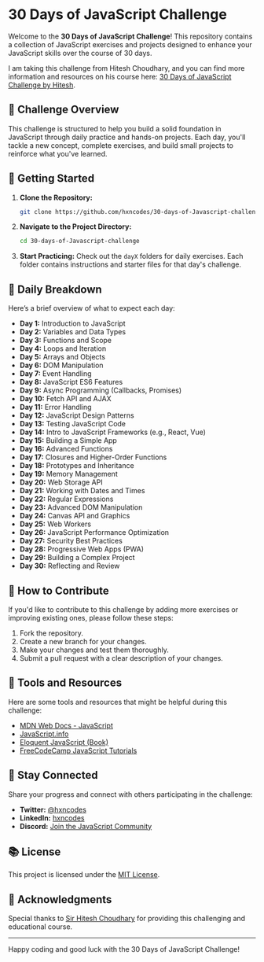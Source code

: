 # 30 Days of JavaScript Challenge

Welcome to the **30 Days of JavaScript Challenge**! This repository contains a collection of JavaScript exercises and projects designed to enhance your JavaScript skills over the course of 30 days.

I am taking this challenge from Hitesh Choudhary, and you can find more information and resources on his course here: [30 Days of JavaScript Challenge by Hitesh](https://courses.chaicode.com/learn/30-days-of-Javascript-challenge).

## 📅 Challenge Overview

This challenge is structured to help you build a solid foundation in JavaScript through daily practice and hands-on projects. Each day, you'll tackle a new concept, complete exercises, and build small projects to reinforce what you've learned.

## 🚀 Getting Started

1. **Clone the Repository:**
   ```bash
   git clone https://github.com/hxncodes/30-days-of-Javascript-challenge.git
   ```

2. **Navigate to the Project Directory:**
   ```bash
   cd 30-days-of-Javascript-challenge
   ```

3. **Start Practicing:**
   Check out the `dayX` folders for daily exercises. Each folder contains instructions and starter files for that day's challenge.

## 📅 Daily Breakdown

Here’s a brief overview of what to expect each day:

- **Day 1:** Introduction to JavaScript
- **Day 2:** Variables and Data Types
- **Day 3:** Functions and Scope
- **Day 4:** Loops and Iteration
- **Day 5:** Arrays and Objects
- **Day 6:** DOM Manipulation
- **Day 7:** Event Handling
- **Day 8:** JavaScript ES6 Features
- **Day 9:** Async Programming (Callbacks, Promises)
- **Day 10:** Fetch API and AJAX
- **Day 11:** Error Handling
- **Day 12:** JavaScript Design Patterns
- **Day 13:** Testing JavaScript Code
- **Day 14:** Intro to JavaScript Frameworks (e.g., React, Vue)
- **Day 15:** Building a Simple App
- **Day 16:** Advanced Functions
- **Day 17:** Closures and Higher-Order Functions
- **Day 18:** Prototypes and Inheritance
- **Day 19:** Memory Management
- **Day 20:** Web Storage API
- **Day 21:** Working with Dates and Times
- **Day 22:** Regular Expressions
- **Day 23:** Advanced DOM Manipulation
- **Day 24:** Canvas API and Graphics
- **Day 25:** Web Workers
- **Day 26:** JavaScript Performance Optimization
- **Day 27:** Security Best Practices
- **Day 28:** Progressive Web Apps (PWA)
- **Day 29:** Building a Complex Project
- **Day 30:** Reflecting and Review

## 📝 How to Contribute

If you'd like to contribute to this challenge by adding more exercises or improving existing ones, please follow these steps:

1. Fork the repository.
2. Create a new branch for your changes.
3. Make your changes and test them thoroughly.
4. Submit a pull request with a clear description of your changes.

## 🔧 Tools and Resources

Here are some tools and resources that might be helpful during this challenge:

- [MDN Web Docs - JavaScript](https://developer.mozilla.org/en-US/docs/Web/JavaScript)
- [JavaScript.info](https://javascript.info/)
- [Eloquent JavaScript (Book)](https://eloquentjavascript.net/)
- [FreeCodeCamp JavaScript Tutorials](https://www.freecodecamp.org/learn/javascript-algorithms-and-data-structures/)

## 📢 Stay Connected

Share your progress and connect with others participating in the challenge:

- **Twitter:** [@hxncodes](https://twitter.com/hxncodes)
- **LinkedIn:** [hxncodes](https://www.linkedin.com/in/hxncodes)
- **Discord:** [Join the JavaScript Community](https://discord.gg/hxncodes)

## 📚 License

This project is licensed under the [MIT License](LICENSE).

## 🙌 Acknowledgments

Special thanks to [Sir Hitesh Choudhary](https://courses.chaicode.com/learn/30-days-of-Javascript-challenge) for providing this challenging and educational course.

---

Happy coding and good luck with the 30 Days of JavaScript Challenge!
```

